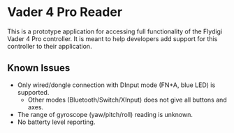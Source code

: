 # Vader 4 Pro Reader

This is a prototype application for accessing full functionality of the Flydigi Vader 4 Pro controller. It is meant to help developers add support for this controller to their application.

## Known Issues

* Only wired/dongle connection with DInput mode (FN+A, blue LED) is supported.
  - Other modes (Bluetooth/Switch/XInput) does not give all buttons and axes.
* The range of gyroscope (yaw/pitch/roll) reading is unknown.
* No batterty level reporting.
